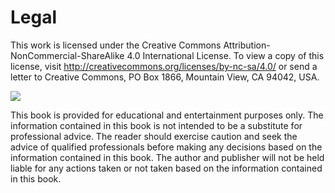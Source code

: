 # Legal

This work is licensed under the Creative Commons Attribution-NonCommercial-ShareAlike 4.0 International License. To view a copy of this license, visit http://creativecommons.org/licenses/by-nc-sa/4.0/ or send a letter to Creative Commons, PO Box 1866, Mountain View, CA 94042, USA.


![](images/by-nc-sa.png)


This book is provided for educational and entertainment purposes only. The information contained in this book is not intended to be a substitute for professional advice. The reader should exercise caution and seek the advice of qualified professionals before making any decisions based on the information contained in this book. The author and publisher will not be held liable for any actions taken or not taken based on the information contained in this book.
